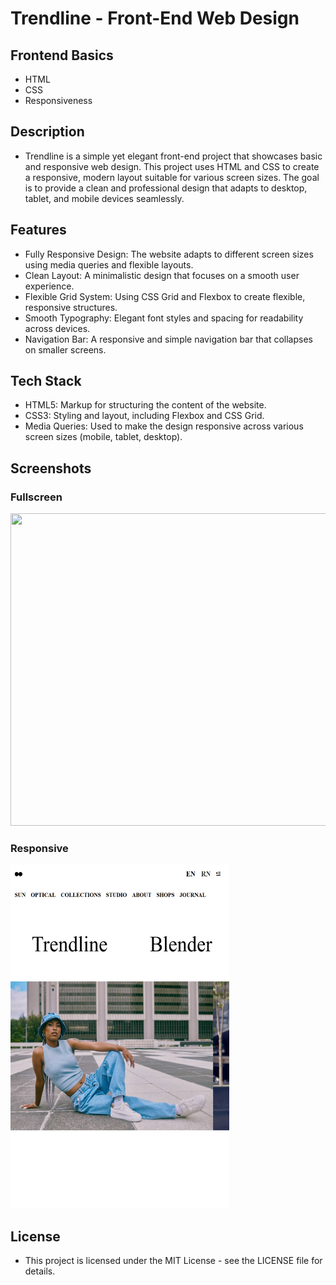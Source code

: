 # Trendline - Front-End Web Design

## Frontend Basics
- HTML
- CSS
- Responsiveness

## Description
- Trendline is a simple yet elegant front-end project that showcases basic and responsive web design. This project uses HTML and CSS to create a responsive, modern layout suitable for various screen sizes. The goal is to provide a clean and professional design that adapts to desktop, tablet, and mobile devices seamlessly.

## Features
- Fully Responsive Design: The website adapts to different screen sizes using media queries and flexible layouts.
- Clean Layout: A minimalistic design that focuses on a smooth user experience.
- Flexible Grid System: Using CSS Grid and Flexbox to create flexible, responsive structures.
- Smooth Typography: Elegant font styles and spacing for readability across devices.
- Navigation Bar: A responsive and simple navigation bar that collapses on smaller screens.

## Tech Stack
- HTML5: Markup for structuring the content of the website.
- CSS3: Styling and layout, including Flexbox and CSS Grid.
- Media Queries: Used to make the design responsive across various screen sizes (mobile, tablet, desktop).

## Screenshots
### Fullscreen
<img src="https://github.com/Deepakchamola/Trendline/blob/7ea782db07a2c4724a62be48b438e42f02622c33/Trendline.png" width="850" height="500"/>

### Responsive
<img src="https://github.com/Deepakchamola/Trendline/blob/fef337f7d4a4e2649b5f9a5f085334a4d23b2591/Trendline-2.png" width="350" height="550"/>

## License
- This project is licensed under the MIT License - see the LICENSE file for details.

